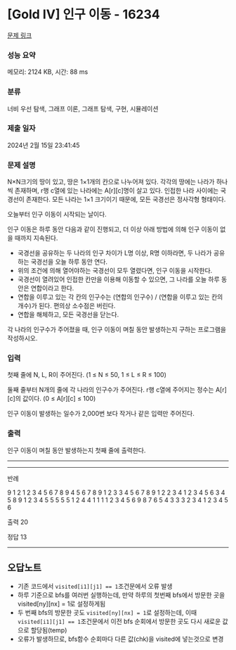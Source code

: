 # [Gold IV] 인구 이동 - 16234 

[문제 링크](https://www.acmicpc.net/problem/16234) 

### 성능 요약

메모리: 2124 KB, 시간: 88 ms

### 분류

너비 우선 탐색, 그래프 이론, 그래프 탐색, 구현, 시뮬레이션

### 제출 일자

2024년 2월 15일 23:41:45

### 문제 설명

<p>N×N크기의 땅이 있고, 땅은 1×1개의 칸으로 나누어져 있다. 각각의 땅에는 나라가 하나씩 존재하며, r행 c열에 있는 나라에는 A[r][c]명이 살고 있다. 인접한 나라 사이에는 국경선이 존재한다. 모든 나라는 1×1 크기이기 때문에, 모든 국경선은 정사각형 형태이다.</p>

<p>오늘부터 인구 이동이 시작되는 날이다.</p>

<p>인구 이동은 하루 동안 다음과 같이 진행되고, 더 이상 아래 방법에 의해 인구 이동이 없을 때까지 지속된다.</p>

<ul>
	<li>국경선을 공유하는 두 나라의 인구 차이가 L명 이상, R명 이하라면, 두 나라가 공유하는 국경선을 오늘 하루 동안 연다.</li>
	<li>위의 조건에 의해 열어야하는 국경선이 모두 열렸다면, 인구 이동을 시작한다.</li>
	<li>국경선이 열려있어 인접한 칸만을 이용해 이동할 수 있으면, 그 나라를 오늘 하루 동안은 연합이라고 한다.</li>
	<li>연합을 이루고 있는 각 칸의 인구수는 (연합의 인구수) / (연합을 이루고 있는 칸의 개수)가 된다. 편의상 소수점은 버린다.</li>
	<li>연합을 해체하고, 모든 국경선을 닫는다.</li>
</ul>

<p>각 나라의 인구수가 주어졌을 때, 인구 이동이 며칠 동안 발생하는지 구하는 프로그램을 작성하시오.</p>

### 입력 

 <p>첫째 줄에 N, L, R이 주어진다. (1 ≤ N ≤ 50, 1 ≤ L ≤ R ≤ 100)</p>

<p>둘째 줄부터 N개의 줄에 각 나라의 인구수가 주어진다. r행 c열에 주어지는 정수는 A[r][c]의 값이다. (0 ≤ A[r][c] ≤ 100)</p>

<p>인구 이동이 발생하는 일수가 2,000번 보다 작거나 같은 입력만 주어진다.</p>

### 출력 

 <p>인구 이동이 며칠 동안 발생하는지 첫째 줄에 출력한다.</p>


 ---
 ---
 반례

 9 1 2
1 2 3 4 5 6 7 8 9
4 5 6 7 8 9 1 2 3
3 4 5 6 7 8 9 1 2
2 3 4 1 2 3 4 5 6
3 4 5 8 9 1 2 3 4
5 5 5 5 5 1 2 4 4
1 1 1 1 2 3 4 5 6
9 8 7 6 5 4 3 3 3
2 3 4 1 2 3 4 5 6

출력
20

정답
13


---
## 오답노트

- 기존 코드에서 `visited[i1][j1] == 1`조건문에서 오류 발생
- 하루 기준으로 bfs를 여러번 실행하는데, 만약 하루의 첫번째 bfs에서 방문한 곳을 visited[ny][nx] = 1로 설정하게됨
- 두 번째 bfs의 방문한 곳도 `visited[ny][nx] = 1`로 설정하는데, 이때  `visited[i1][j1] == 1`조건문에서 이전 bfs 순회에서 방문한 곳도 다시 새로운 값으로 할당됨(temp)
- 오류가 발생하므로, bfs함수 순회마다 다른 값(chk)을 visited에 넣는것으로 변경

